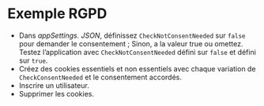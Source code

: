 # <a name="gdpr-sample"></a>Exemple RGPD

* Dans *appSettings. JSON*, définissez `CheckNotConsentNeeded` sur `false` pour demander le consentement ; Sinon, a la valeur true ou omettez. Testez l’application avec `CheckNotConsentNeeded` défini sur `false` et défini sur `true`.
* Créez des cookies essentiels et non essentiels avec chaque variation de `CheckConsentNeeded` et le consentement accordés.
* Inscrire un utilisateur.
* Supprimer les cookies.
